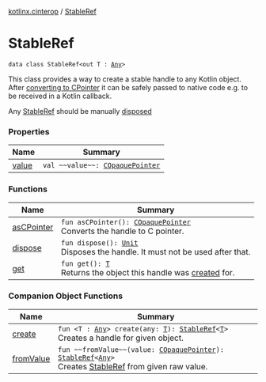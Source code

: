 [kotlinx.cinterop](../index.md) / [StableRef](./index.md)

# StableRef

`data class StableRef<out T : `[`Any`](https://kotlinlang.org/api/latest/jvm/stdlib/kotlin/-any/index.html)`>`

This class provides a way to create a stable handle to any Kotlin object.
After [converting to CPointer](as-c-pointer.md) it can be safely passed to native code e.g. to be received
in a Kotlin callback.

Any [StableRef](./index.md) should be manually [disposed](dispose.md)

### Properties

| Name | Summary |
|---|---|
| [value](value.md) | `val ~~value~~: `[`COpaquePointer`](../-c-opaque-pointer.md) |

### Functions

| Name | Summary |
|---|---|
| [asCPointer](as-c-pointer.md) | `fun asCPointer(): `[`COpaquePointer`](../-c-opaque-pointer.md)<br>Converts the handle to C pointer. |
| [dispose](dispose.md) | `fun dispose(): `[`Unit`](https://kotlinlang.org/api/latest/jvm/stdlib/kotlin/-unit/index.html)<br>Disposes the handle. It must not be used after that. |
| [get](get.md) | `fun get(): `[`T`](index.md#T)<br>Returns the object this handle was [created](create.md) for. |

### Companion Object Functions

| Name | Summary |
|---|---|
| [create](create.md) | `fun <T : `[`Any`](https://kotlinlang.org/api/latest/jvm/stdlib/kotlin/-any/index.html)`> create(any: `[`T`](create.md#T)`): `[`StableRef`](./index.md)`<`[`T`](create.md#T)`>`<br>Creates a handle for given object. |
| [fromValue](from-value.md) | `fun ~~fromValue~~(value: `[`COpaquePointer`](../-c-opaque-pointer.md)`): `[`StableRef`](./index.md)`<`[`Any`](https://kotlinlang.org/api/latest/jvm/stdlib/kotlin/-any/index.html)`>`<br>Creates [StableRef](./index.md) from given raw value. |
